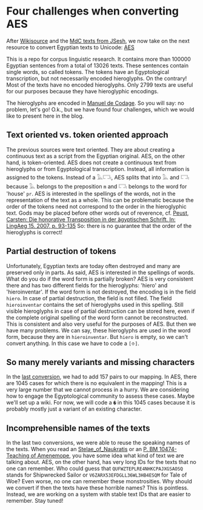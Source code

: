 # Four challenges when converting AES

After [Wikisource](https://github.com/oraec/formerly-mdc-now_unicode/tree/main/wikisource) and the [MdC texts from JSesh](https://github.com/oraec/formerly-mdc-now_unicode/tree/main/jsesh), we now take on the next resource to convert Egyptian texts to Unicode: [AES](https://github.com/simondschweitzer/aes)

This is a repo for corpus linguistic research. It contains more than 100000 Egyptian sentences from a total of 13026 texts. These sentences contain single words, so called tokens. The tokens have an Egyptological transcription, but not necessarily encoded hieroglyphs. On the contrary! Most of the texts have no encoded hieroglyphs. Only 2799 texts are useful for our purposes because they have hieroglyphic encodings.

The hieroglyphs are encoded in [Manuel de Codage](https://en.wikipedia.org/w/index.php?title=Manuel_de_Codage&oldid=1012543887). So you will say: no problem, let's go! O.k., but we have found four challenges, which we would like to present here in the blog.

## Text oriented vs. token oriented approach

The previous sources were text oriented. They are about creating a continuous text as a script from the Egyptian original. AES, on the other hand, is token-oriented. AES does not create a continuous text from hieroglyphs or from Egyptological transcription. Instead, all information is assigned to the tokens. Instead of a 𓅓𓉐𓏤, AES splits that into 𓅓 and 𓉐𓏤 because 𓅓 belongs to the preposition `m` and 𓉐𓏤 belongs to the word for 'house' `pr`. AES is interested in the spellings of the words, not in the representation of the text as a whole. This can be problematic because the order of the tokens need not correspond to the order in the hieroglyphic text. Gods may be placed before other words out of reverence, cf. [Peust, Carsten: Die honorative Transposition in der ägyptischen Schrift. In: LingAeg 15. 2007, p. 93-135](https://archiv.ub.uni-heidelberg.de/propylaeumdok/volltexte/2016/3221) So: there is no guarantee that the order of the hieroglyphs is correct!

## Partial destruction of tokens

Unfortunately, Egyptian texts are today often destroyed and many are preserved only in parts. As said, AES is interested in the spellings of words. What do you do if the word form is partially broken? AES is very consistent there and has two different fields for the hieroglyphs: 'hiero' and 'hieroinventar'. If the word form is not destroyed, the encoding is in the field `hiero`. In case of partial destruction, the field is not filled. The field `hieroinventar` contains the set of hieroglyphs used in this spelling. Still visible hieroglyphs in case of partial destruction can be stored here, even if the complete original spelling of the word form cannot be reconstructed. This is consistent and also very useful for the purposes of AES. But then we have many problems. We can say, these hieroglyphs are used in the word form, because they are in `hieroinventar`. But `hiero` is empty, so we can't convert anything. In this case we have to code a `[⯑]`.

## So many merely variants and missing characters

In the [last conversion](https://oraec.github.io/2022/10/10/missing-unicode-characters-and-further-mapping-problems.html), we had to add 157 pairs to our mapping. In AES, there are 1045 cases for which there is no equivalent in the mapping! This is a very large number that we cannot process in a hurry. We are considering how to engage the Egyptological community to assess these cases. Maybe we'll set up a wiki. For now, we will code a `�` in this 1045 cases because it is probably mostly just a variant of an existing character.

## Incomprehensible names of the texts

In the last two conversions, we were able to reuse the speaking names of the texts. When you read an [Stelae_of_Naukratis](https://github.com/oraec/formerly-mdc-now_unicode/blob/main/wikisource/Stelae_of_Naukratis.md) or an [P. BM 10474-Teaching of Amenemope](https://github.com/oraec/formerly-mdc-now_unicode/blob/main/jsesh/P.%20BM%2010474-Teaching%20of%20Amenemope.md), you have some idea what kind of text we are talking about. AES, on the other hand, has very long IDs for the texts that no one can remember. Who could guess that `QUFWZTEPLRE4NHKCPAJXGSAOSQ` stands for Shipwrecked Sailor or `V6ZARX53EFDGLL36WL3HB4ESQM` for Tale of Woe? Even worse, no one can remember these monstrosities. Why should we convert if then the texts have these horrible names? This is pointless. Instead, we are working on a system with stable text IDs that are easier to remember. Stay tuned!
